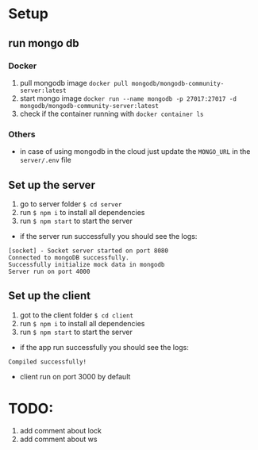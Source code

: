 # Setup
## run mongo db
### Docker
1. pull mongodb image `docker pull mongodb/mongodb-community-server:latest`
2. start mongo image `docker run --name mongodb -p 27017:27017 -d mongodb/mongodb-community-server:latest`
3. check if the container running with `docker container ls` 
### Others
* in case of using mongodb in the cloud just update the `MONGO_URL` in the `server/.env` file

## Set up the server
1. go to server folder `$ cd server`
2. run `$ npm i` to install all dependencies
3. run `$ npm start` to start the server
*  if the server run successfully you should see the logs:
```
[socket] - Socket server started on port 8080
Connected to mongoDB successfully.
Successfully initialize mock data in mongodb
Server run on port 4000
```

## Set up the client
1. got to the client folder `$ cd client`
2. run `$ npm i` to install all dependencies
3. run `$ npm start` to start the server
*  if the app run successfully you should see the logs:
```
Compiled successfully!
```
* client run on port 3000 by default


# TODO:
1. add comment about lock
2. add comment about ws